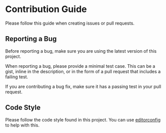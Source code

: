 # Contribution Guide

Please follow this guide when
creating issues or pull requests.

## Reporting a Bug

Before reporting a bug,
make sure you are using the latest version
of this project.

When reporting a bug,
please provide a minimal test case.
This can be a gist,
inline in the description,
or in the form of a pull request
that includes a failing test.

If you are contributing a bug fix,
make sure it has a passing test
in your pull request.

## Code Style

Please follow the code style
found in this project.
You can use [editorconfig](http://editorconfig.org)
to help with this.
